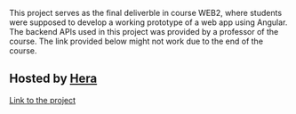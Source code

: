 This project serves as the final deliverble in course WEB2, where students were supposed to develop a working prototype of a web app using Angular. The backend APIs used in this project was provided by a professor of the course. 
The link provided below might not work due to the end of the course.
## Hosted by [Hera](http://hera.fhict.nl/)
[Link to the project](https://i444363.hera.fhict.nl/web2)

